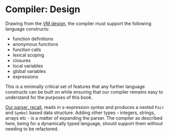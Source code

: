 # Compiler: Design

Drawing from the [VM design](./chapter-interp-vm-design.md), the compiler must
support the following language constructs:

* function definitions
* anonymous functions
* function calls
* lexical scoping
* closures
* local variables
* global variables
* expressions

This is a minimally critical set of features that any further language
constructs can be built on while ensuring that our compiler remains easy to
understand for the purposes of this book.

[Our parser, recall](./chapter-interp-parsing.md), reads in s-expression syntax
and produces a nested `Pair` and `Symbol` based data structure. Adding other
types - integers, strings, arrays etc - is a matter of expanding the parser.
The compiler as described here, being for a dynamically typed language, should
support them without needing to be refactored.


